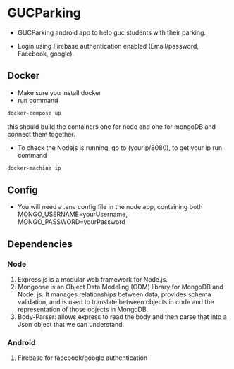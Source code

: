 # GUCParking

- GUCParking android app to help guc students with their parking.

- Login using Firebase authentication enabled (Email/password, Facebook, google).

## Docker

- Make sure you install docker
- run command 
```bash
docker-compose up
```
this should build the containers one for node and one for mongoDB and connect them together.
- To check the Nodejs is running, go to (yourip/8080), to get your ip run command
```bash
docker-machine ip
```

## Config

- You will need a .env config file in the node app, containing both MONGO_USERNAME=yourUsername, MONGO_PASSWORD=yourPassword

## Dependencies

### Node
1. Express.js is a modular web framework for Node.js.
2. Mongoose is an Object Data Modeling (ODM) library for MongoDB and Node. js. It manages relationships between data, provides schema validation, and is used to translate between objects in code and the representation of those objects in MongoDB.
3. Body-Parser:  allows express to read the body and then parse that into a Json object that we can understand.

### Android
1. Firebase for facebook/google authentication
